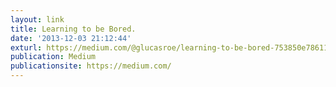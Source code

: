 ```yaml
---
layout: link
title: Learning to be Bored.
date: '2013-12-03 21:12:44'
exturl: https://medium.com/@glucasroe/learning-to-be-bored-753850e78611
publication: Medium
publicationsite: https://medium.com/
---
```

